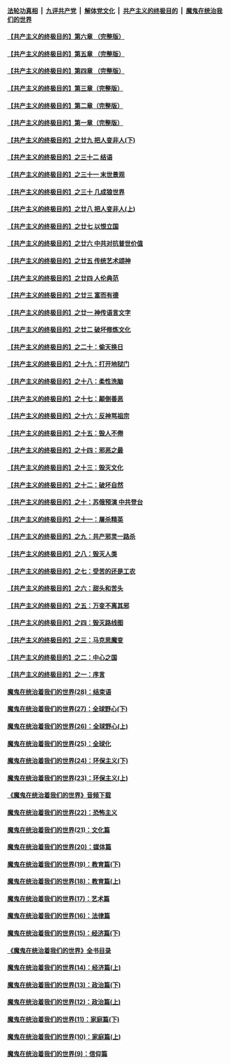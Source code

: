 ####  [法轮功真相](../../../../basic/blob/master/README.md?t=04271901) &nbsp;|&nbsp; [九评共产党](../../../../9ping.md/blob/master/README.md?t=04271901) &nbsp;|&nbsp; [解体党文化](../../../../jtdwh.md/blob/master/README.md?t=04271901)  &nbsp;|&nbsp; [共产主义的终极目的](../../../../gczydzjmd.md/blob/master/README.md?t=04271901) &nbsp;|&nbsp; [魔鬼在统治我们的世界](../../../../mgztzwmdsj.md/blob/master/README.md?t=04271901) 

#### [【共产主义的终极目的】第六章 （完整版）](../pages/nsc422/n11428913.md?t=04271901) 

#### [【共产主义的终极目的】第五章 （完整版）](../pages/nsc422/n11428912.md?t=04271901) 

#### [【共产主义的终极目的】第四章 （完整版）](../pages/nsc422/n11428907.md?t=04271901) 

#### [【共产主义的终极目的】第三章（完整版）](../pages/nsc422/n11428848.md?t=04271901) 

#### [【共产主义的终极目的】第二章（完整版）](../pages/nsc422/n11428831.md?t=04271901) 

#### [【共产主义的终极目的】第一章（完整版）](../pages/nsc422/n11417651.md?t=04271901) 

#### [【共产主义的终极目的】之廿九 把人变非人(下)](../pages/nsc422/n11344140.md?t=04271901) 

#### [【共产主义的终极目的】之三十二 结语](../pages/nsc422/n11360535.md?t=04271901) 

#### [【共产主义的终极目的】之三十一 末世景观](../pages/nsc422/n11351129.md?t=04271901) 

#### [【共产主义的终极目的】之三十 几成狼世界](../pages/nsc422/n11348280.md?t=04271901) 

#### [【共产主义的终极目的】之廿八 把人变非人(上)](../pages/nsc422/n11340492.md?t=04271901) 

#### [【共产主义的终极目的】之廿七 以恨立国](../pages/nsc422/n11336944.md?t=04271901) 

#### [【共产主义的终极目的】之廿六 中共对抗普世价值](../pages/nsc422/n11324785.md?t=04271901) 

#### [【共产主义的终极目的】之廿五 传统艺术颂神](../pages/nsc422/n11296396.md?t=04271901) 

#### [【共产主义的终极目的】之廿四 人伦典范](../pages/nsc422/n11296397.md?t=04271901) 

#### [【共产主义的终极目的】之廿三 富而有德](../pages/nsc422/n11283598.md?t=04271901) 

#### [【共产主义的终极目的】之廿一 神传语言文字](../pages/nsc422/n11263265.md?t=04271901) 

#### [【共产主义的终极目的】之廿二 破坏修炼文化](../pages/nsc422/n11245728.md?t=04271901) 

#### [【共产主义的终极目的】之二十：偷天换日](../pages/nsc422/n11238846.md?t=04271901) 

#### [【共产主义的终极目的】之十九：打开地狱门](../pages/nsc422/n11206376.md?t=04271901) 

#### [【共产主义的终极目的】之十八：柔性洗脑](../pages/nsc422/n11199994.md?t=04271901) 

#### [【共产主义的终极目的】之十七：颠倒善恶](../pages/nsc422/n11179782.md?t=04271901) 

#### [【共产主义的终极目的】之十六：反神骂祖宗](../pages/nsc422/n11166798.md?t=04271901) 

#### [【共产主义的终极目的】之十五：毁人不倦](../pages/nsc422/n11166792.md?t=04271901) 

#### [【共产主义的终极目的】之十四：邪恶之最](../pages/nsc422/n11150249.md?t=04271901) 

#### [【共产主义的终极目的】之十三：毁灭文化](../pages/nsc422/n11135227.md?t=04271901) 

#### [【共产主义的终极目的】之十二：破坏自然](../pages/nsc422/n11135214.md?t=04271901) 

#### [【共产主义的终极目的】之十：苏俄预演 中共登台](../pages/nsc422/n11118424.md?t=04271901) 

#### [【共产主义的终极目的】之十一：屠杀精英](../pages/nsc422/n11118442.md?t=04271901) 

#### [【共产主义的终极目的】之九：共产邪灵一路杀](../pages/nsc422/n11114139.md?t=04271901) 

#### [【共产主义的终极目的】之八：毁灭人类](../pages/nsc422/n11108503.md?t=04271901) 

#### [【共产主义的终极目的】之七：受苦的还是工农](../pages/nsc422/n11101809.md?t=04271901) 

#### [【共产主义的终极目的】之六：甜头和苦头](../pages/nsc422/n11096971.md?t=04271901) 

#### [【共产主义的终极目的】之五：万变不离其邪](../pages/nsc422/n11091285.md?t=04271901) 

#### [【共产主义的终极目的】之四：毁灭路线图](../pages/nsc422/n11086284.md?t=04271901) 

#### [【共产主义的终极目的】之三：马克思魔变](../pages/nsc422/n11061941.md?t=04271901) 

#### [【共产主义的终极目的】之二：中心之国](../pages/nsc422/n11047728.md?t=04271901) 

#### [【共产主义的终极目的】之一：序言](../pages/nsc422/n11086077.md?t=04271901) 

#### [魔鬼在统治着我们的世界(28)：结束语](../pages/nsc422/n10936246.md?t=04271901) 

#### [魔鬼在统治着我们的世界(27)：全球野心(下)](../pages/nsc422/n10928319.md?t=04271901) 

#### [魔鬼在统治着我们的世界(26)：全球野心(上)](../pages/nsc422/n10900318.md?t=04271901) 

#### [魔鬼在统治着我们的世界(25)：全球化](../pages/nsc422/n10788205.md?t=04271901) 

#### [魔鬼在统治着我们的世界(24)：环保主义(下)](../pages/nsc422/n10695307.md?t=04271901) 

#### [魔鬼在统治着我们的世界(23)：环保主义(上)](../pages/nsc422/n10688613.md?t=04271901) 

#### [《魔鬼在统治着我们的世界》音频下载](../pages/nsc422/n10635553.md?t=04271901) 

#### [魔鬼在统治着我们的世界(22)：恐怖主义](../pages/nsc422/n10614727.md?t=04271901) 

#### [魔鬼在统治着我们的世界(21)：文化篇](../pages/nsc422/n10597706.md?t=04271901) 

#### [魔鬼在统治着我们的世界(20)：媒体篇](../pages/nsc422/n10586579.md?t=04271901) 

#### [魔鬼在统治着我们的世界(19)：教育篇(下)](../pages/nsc422/n10564808.md?t=04271901) 

#### [魔鬼在统治着我们的世界(18)：教育篇(上)](../pages/nsc422/n10526970.md?t=04271901) 

#### [魔鬼在统治着我们的世界(17)：艺术篇](../pages/nsc422/n10499093.md?t=04271901) 

#### [魔鬼在统治着我们的世界(16)：法律篇](../pages/nsc422/n10485969.md?t=04271901) 

#### [魔鬼在统治着我们的世界(15)：经济篇(下)](../pages/nsc422/n10469975.md?t=04271901) 

#### [《魔鬼在统治着我们的世界》全书目录](../pages/nsc422/n10464261.md?t=04271901) 

#### [魔鬼在统治着我们的世界(14)：经济篇(上)](../pages/nsc422/n10457370.md?t=04271901) 

#### [魔鬼在统治着我们的世界(13)：政治篇(下)](../pages/nsc422/n10448270.md?t=04271901) 

#### [魔鬼在统治着我们的世界(12)：政治篇(上)](../pages/nsc422/n10444576.md?t=04271901) 

#### [魔鬼在统治着我们的世界(11)：家庭篇(下)](../pages/nsc422/n10440961.md?t=04271901) 

#### [魔鬼在统治着我们的世界(10)：家庭篇(上)](../pages/nsc422/n10435448.md?t=04271901) 

#### [魔鬼在统治着我们的世界(9)：信仰篇](../pages/nsc422/n10432159.md?t=04271901) 

